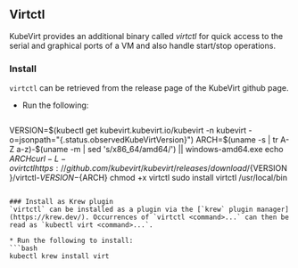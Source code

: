 ## Virtctl

KubeVirt provides an additional binary called _virtctl_ for quick access to the serial and graphical ports of a VM and also handle start/stop operations.

### Install
`virtctl` can be retrieved from the release page of the KubeVirt github page.

* Run the following:
   ```bash
VERSION=$(kubectl get kubevirt.kubevirt.io/kubevirt -n kubevirt -o=jsonpath="{.status.observedKubeVirtVersion}")
ARCH=$(uname -s | tr A-Z a-z)-$(uname -m | sed 's/x86_64/amd64/') || windows-amd64.exe
echo ${ARCH}
curl -L -o virtctl https://github.com/kubevirt/kubevirt/releases/download/${VERSION}/virtctl-${VERSION}-${ARCH}
chmod +x virtctl
sudo install virtctl /usr/local/bin
```

### Install as Krew plugin
`virtctl` can be installed as a plugin via the [`krew` plugin manager](https://krew.dev/). Occurrences of `virtctl <command>...` can then be read as `kubectl virt <command>...`.  

* Run the following to install:
```bash
kubectl krew install virt
```
<br>
